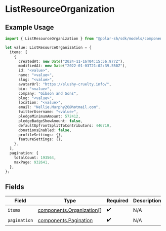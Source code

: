# ListResourceOrganization

## Example Usage

```typescript
import { ListResourceOrganization } from "@polar-sh/sdk/models/components";

let value: ListResourceOrganization = {
  items: [
    {
      createdAt: new Date("2024-11-16T04:15:56.977Z"),
      modifiedAt: new Date("2022-01-03T21:02:39.550Z"),
      id: "<value>",
      name: "<value>",
      slug: "<value>",
      avatarUrl: "https://slushy-cruelty.info/",
      bio: "<value>",
      company: "Gibson and Sons",
      blog: "<value>",
      location: "<value>",
      email: "Nellie.Murphy26@hotmail.com",
      twitterUsername: "<value>",
      pledgeMinimumAmount: 572412,
      pledgeBadgeShowAmount: false,
      defaultUpfrontSplitToContributors: 446719,
      donationsEnabled: false,
      profileSettings: {},
      featureSettings: {},
    },
  ],
  pagination: {
    totalCount: 193564,
    maxPage: 932641,
  },
};
```

## Fields

| Field                                                                | Type                                                                 | Required                                                             | Description                                                          |
| -------------------------------------------------------------------- | -------------------------------------------------------------------- | -------------------------------------------------------------------- | -------------------------------------------------------------------- |
| `items`                                                              | [components.Organization](../../models/components/organization.md)[] | :heavy_check_mark:                                                   | N/A                                                                  |
| `pagination`                                                         | [components.Pagination](../../models/components/pagination.md)       | :heavy_check_mark:                                                   | N/A                                                                  |